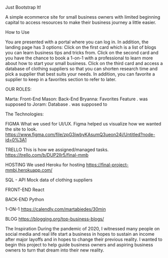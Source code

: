 Just Bootstrap It!

A simple ecommerce site for small business owners with limited beginning capital to access resources to make their business journey a little easier.  

How to Use

You are presented with a portal where you can log in. In addition, the landing page has 3 options:
Click on the first card which is a list of blogs you can learn business tips and tricks from.
Click on the second card and you have the chance to book a 1-on-1 with a professional to learn more about how to start your small business.
Click on the third card and access a database of clothing suppliers so that you can shorten research time and pick a supplier that best suits your needs.
In addition, you can favorite a supplier to keep in a favorites section to refer to later. 

OUR ROLES:

Marta: Front-End
Mason: Back-End
Bryanna: Favorites Feature . was supposed to
Joram: Database . was supposed to


The Technologies:

FIGMA
What we used for UI/UX. Figma helped us visualize how we wanted the site to look.
https://www.figma.com/file/zpG3iwbyKAsumQ3ueon24j/Untitled?node-id=0%3A1

TRELLO
This is how we assigned/managed tasks.
https://trello.com/b/DUP2IIr5/final-mmb

HOSTING
We used Heroku for hosting
https://final-project-mmbj.herokuapp.com/ 

SQL - API
Mock data of clothing suppliers

FRONT-END
React

BACK-END
Python

1-ON-1
https://calendly.com/martabiedes/30min

BLOG
https://blogging.org/top-business-blogs/ 


The Inspiration
During the pandemic of 2020, I witnessed many people on social media and real life start a business in hopes to sustain an income after major layoffs and in hopes to change their previous reality. I wanted to begin this project to help guide business owners and aspiring business owners to turn that dream into their new reality. 